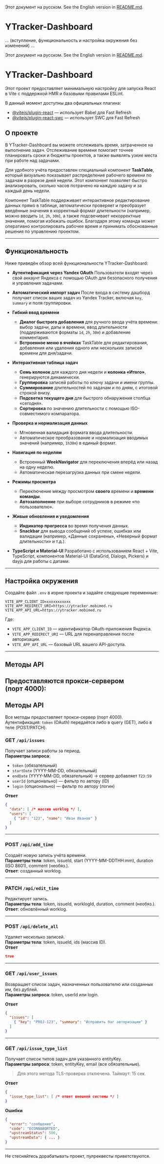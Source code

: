 <!-- русский -->

Этот документ на русском.
See the English version in [README.md](README.md).

# YTracker-Dashboard

... (вступление, функциональность и настройка окружения без изменений) ...
<!-- русский -->

Этот документ на русском.
See the English version in [README.md](README.md).

# YTracker-Dashboard

Этот проект предоставляет минимальную настройку для запуска React в Vite с поддержкой HMR и базовыми правилами ESLint.

В данный момент доступны два официальных плагина:

* [@vitejs/plugin-react](https://github.com/vitejs/vite-plugin-react/blob/main/packages/plugin-react/README.md) — использует Babel для Fast Refresh
* [@vitejs/plugin-react-swc](https://github.com/vitejs/vite-plugin-react-swc) — использует SWC для Fast Refresh

## О проекте

В YTracker-Dashboard вы можете отслеживать время, затраченное на выполнение задач.
Отслеживание времени помогает точнее планировать сроки и бюджеты проектов, а также выявлять узкие места при работе над задачами.

Для удобного учёта предоставлен специальный компонент **TaskTable**, который визуально показывает распределение рабочего времени по задачам в разрезе дней недели. Этот компонент позволяет быстро анализировать, сколько часов потрачено на каждую задачу и за каждый день недели.

Компонент TaskTable поддерживает интерактивное редактирование данных прямо в таблице, автоматически проверяет и преобразует введённые значения в корректный формат длительности (например, можно вводить `1d`, `2h`, `30m`), а также подсвечивает некорректные значения, помогая избежать ошибок. Благодаря этому команда может оперативно контролировать рабочее время и принимать обоснованные решения по управлению проектом.

---

## Функциональность

Ниже приведён обзор всей функциональности YTracker-Dashboard:

* **Аутентификация через Yandex OAuth**
  Пользователи входят через свой аккаунт Яндекса с помощью OAuth для безопасного получения и управления задачами.

* **Автоматический импорт задач**
  После входа в систему дашборд получает список ваших задач из Yandex Tracker, включая `key`, `summary` и поля группировки.

* **Гибкий ввод времени**

  * **Диалог быстрого добавления** для ручного ввода учёта времени: выбор задачи, даты и времени, ввод длительности (поддерживаются форматы `1d`, `2h`, `30m`) и добавление комментария.
  * **Встроенное меню в ячейках** TaskTable для редактирования, добавления или удаления одного или нескольких записей времени для дня/задачи.

* **Интерактивная таблица задач**

  * **Семь колонок** для каждого дня недели и **колонка «Итого»**, генерируются динамически.
  * **Группировка** записей работы по ключу задачи и имени группы.
  * **Суммирование** длительностей по задачам и по дням, с итоговой строкой внизу.
  * **Подсветка текущего дня** для быстрого обнаружения столбца «сегодня».
  * **Сортировка** по значению длительности с помощью ISO-совместимого компаратора.

* **Проверка и нормализация данных**

  * Мгновенная валидация формата ввода длительности.
  * Автоматическое преобразование и нормализация вводимых значений (например, `1h30m`) в единый формат.

* **Навигация по неделям**

  * Встроенный **WeekNavigator** для переключения вперёд или назад на одну неделю.
  * Автоматическая перезагрузка данных при смене недели.

* **Режимы просмотра**

  * Переключение между просмотром **своего** времени и **времени команды**.
  * **Автозаполнение** при выборе сотрудников в режиме «по пользователю».

* **Живые обновления и уведомления**

  * **Индикатор прогресса** во время получения данных.
  * **Snackbar** для вывода сообщений об успехе, ошибках или валидации (например, «Данные сохранены», «Неверный формат длительности» и т.д.).

* **TypeScript и Material-UI**
  Разработано с использованием React + Vite, TypeScript, компонентов Material-UI (DataGrid, Dialogs, Pickers) и dayjs для работы с датами.

---

## Настройка окружения

Создайте файл `.env` в корне проекта и задайте следующие переменные:

```dotenv
VITE_APP_CLIENT_ID=xxxxxxxxxxx
VITE_APP_REDIRECT_URI=https://ytracker.mobimed.ru
VITE_APP_API_URL=https://ytracker.mobimed.ru
```

Где:

* `VITE_APP_CLIENT_ID` — идентификатор OAuth-приложения Яндекса.
* `VITE_APP_REDIRECT_URI` — URL для перенаправления после авторизации.
* `VITE_APP_API_URL` — базовый URL вашего API-доступа.

---

## Методы API

Предоставляются прокси-сервером (порт 4000):
---

## Методы API

Все методы предоставляет прокси-сервер (порт 4000).  
Аутентификация: `token` (OAuth) передаётся либо в query (GET), либо в теле (POST/PATCH).

### **GET `/api/issues`**
Получает записи работы за период.  
**Параметры запроса**:  
- `token` (обязательный)  
- `startDate` (YYYY-MM-DD, обязательный)  
- `endDate` (YYYY-MM-DD, обязательный) → сервер добавляет `T23:59`  
- `userId` (опционально) — фильтр по автору (ID)  
- `login` (опционально) — фильтр по автору (логин)  

**Ответ**
```json
{
  "data": [ /* массив worklog */ ],
  "users": [
    { "id": "123", "name": "Иван Иванов" }
  ]
}
```

---

### **POST `/api/add_time`**
Создаёт новую запись учёта времени.  
**Параметры тела**: token, issueId, start (YYYY-MM-DDTHH:mm), duration (ISO 8601), comment (необяз.).  
**Ответ**: созданный worklog.

---

### **PATCH `/api/edit_time`**
Редактирует запись.  
**Параметры тела**: token, issueId, worklogId, duration, comment (необяз.).  
**Ответ**: обновлённый worklog.

---

### **POST `/api/delete_all`**
Удаляет несколько записей.  
**Параметры тела**: token, issueId, ids (массив ID).  
**Ответ**
```json
true
```

---

### **GET `/api/user_issues`**
Возвращает список задач, назначенных пользователю или созданных им, без дублей.  
**Параметры запроса**: token, userId или login.  

**Ответ**
```json
{
  "issues": [
    { "key": "PROJ-123", "summary": "Исправить баг авторизации" }
  ]
}
```

---

### **GET `/api/issue_type_list`**
Получает список типов задач для указанного entityKey.  
**Параметры запроса**: token, entityKey, email (все обязательные).  

> Для этого метода TLS-проверка отключена. Таймаут: 15 сек.

**Ответ**
```json
{
  "issue_type_list": [ /* ответ внешней системы */ ]
}
```

**Ошибки**
```json
{
  "error": "сообщение",
  "code": "ECONNABORTED",
  "upstreamStatus": 500,
  "upstreamData": { ... }
}
```

---

Не стесняйтесь дорабатывать проект, пулреквесты приветствуются.
